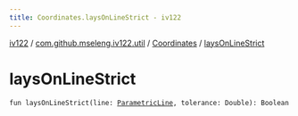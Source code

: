 ```yaml
---
title: Coordinates.laysOnLineStrict - iv122
---
```


[iv122](../../index.md) / [com.github.mseleng.iv122.util](../index.md) / [Coordinates](index.md) / [laysOnLineStrict](.)

# laysOnLineStrict

`fun laysOnLineStrict(line: `[`ParametricLine`](../-parametric-line/index.md)`, tolerance: Double): Boolean`